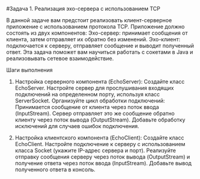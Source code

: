 #Задача 1. Реализация эхо-сервера с использованием TCP

В данной задаче вам предстоит реализовать клиент-серверное приложение с использованием протокола TCP. Приложение должно состоять из двух компонентов:
Эхо-сервер: принимает сообщения от клиента, затем отправляет их обратно без изменений.
Эхо-клиент: подключается к серверу, отправляет сообщение и выводит полученный ответ.
Эта задача поможет вам научиться работать с сокетами в Java и реализовывать сетевое взаимодействие.


Шаги выполнения

1. Настройка серверного компонента (EchoServer):
Создайте класс EchoServer.
Настройте сервер для прослушивания входящих подключений на определенном порту, используя класс ServerSocket.
Организуйте цикл обработки подключений:
Принимается сообщение от клиента через поток ввода (InputStream).
Сервер отправляет это же сообщение обратно клиенту через поток вывода (OutputStream).
Добавьте обработку исключений для случаев ошибок подключения.


2. Настройка клиентского компонента (EchoClient):
Создайте класс EchoClient.
Настройте подключение к серверу с использованием класса Socket (укажите IP-адрес сервера и порт).
Реализуйте отправку сообщения серверу через поток вывода (OutputStream) и получение ответа через поток ввода (InputStream).
Добавьте вывод полученного ответа в консоль.

